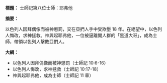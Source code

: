 **標題：** 士師記第八位士師：耶弗他

**摘要：**

以色列人因拜偶像而被神懲罰，交在亞捫人手中受欺壓 18 年。在絕望中，以色列人悔改，求神拯救。神興起耶弗他，一位被逼離開人群的「黑道大哥」，成為士師，帶領以色列人擊敗亞捫人。

**大綱：**

* 以色列人因拜偶像而被神懲罰（士師記 10:6-16）
* 以色列人悔改，求神拯救（士師記 10:17-18）
* 神興起耶弗他，成為士師（士師記 11 章）